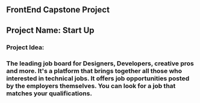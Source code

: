 ## FrontEnd Capstone Project
## Project Name: Start Up
### Project Idea:
### The leading job board for Designers, Developers, creative pros and more. It's a platform that brings together all those who interested in technical jobs. It offers job opportunities posted by the employers themselves. You can look for a job that matches your qualifications.

### 
